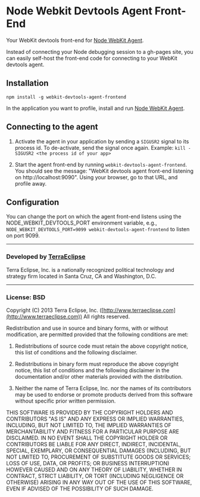 # Node Webkit Devtools Agent Front-End

Your WebKit devtools front-end for [Node WebKit Agent](//github.com/c4milo/node-webkit-agent).

Instead of connecting your Node debugging session to a gh-pages site, you can
easily self-host the front-end code for connecting to your WebKit devtools agent.

## Installation

`npm install -g webkit-devtools-agent-frontend`

In the application you want to profile, install and run [Node WebKit Agent](//github.com/c4milo/node-webkit-agent).

## Connecting to the agent

1. Activate the agent in your application by sending a `SIGUSR2` signal to its process id. To de-activate, send the signal once again. Example: `kill -SIGUSR2 <the process id of your app>`

2. Start the agent front-end by running `webkit-devtools-agent-frontend`. You should see the message: "WebKit devtools agent front-end listening on http://localhost:9090". Using your browser, go to that URL, and profile away.

## Configuration

You can change the port on which the agent front-end listens using the NODE_WEBKIT_DEVTOOLS_PORT environment variable, e.g., `NODE_WEBKIT_DEVTOOLS_PORT=9099 webkit-devtools-agent-frontend` to listen on port 9099.

- - -

### Developed by [TerraEclipse](https://github.com/TerraEclipse)

Terra Eclipse, Inc. is a nationally recognized political technology and
strategy firm located in Santa Cruz, CA and Washington, D.C.

- - -

### License: BSD
Copyright (C) 2013 Terra Eclipse, Inc. ([http://www.terraeclipse.com](http://www.terraeclipse.com))
All rights reserved.

Redistribution and use in source and binary forms, with or without modification,
are permitted provided that the following conditions are met:

1. Redistributions of source code must retain the above copyright notice, this list of conditions and the following disclaimer.

2. Redistributions in binary form must reproduce the above copyright notice, this list of conditions and the following disclaimer in the documentation and/or other materials provided with the distribution.

3. Neither the name of Terra Eclipse, Inc. nor the names of its contributors may be used to endorse or promote products derived from this software without specific prior written permission.

THIS SOFTWARE IS PROVIDED BY THE COPYRIGHT HOLDERS AND CONTRIBUTORS "AS IS" AND
ANY EXPRESS OR IMPLIED WARRANTIES, INCLUDING, BUT NOT LIMITED TO, THE IMPLIED
WARRANTIES OF MERCHANTABILITY AND FITNESS FOR A PARTICULAR PURPOSE ARE
DISCLAIMED. IN NO EVENT SHALL THE COPYRIGHT HOLDER OR CONTRIBUTORS BE LIABLE FOR
ANY DIRECT, INDIRECT, INCIDENTAL, SPECIAL, EXEMPLARY, OR CONSEQUENTIAL DAMAGES
(INCLUDING, BUT NOT LIMITED TO, PROCUREMENT OF SUBSTITUTE GOODS OR SERVICES;
LOSS OF USE, DATA, OR PROFITS; OR BUSINESS INTERRUPTION) HOWEVER CAUSED AND ON
ANY THEORY OF LIABILITY, WHETHER IN CONTRACT, STRICT LIABILITY, OR TORT
(INCLUDING NEGLIGENCE OR OTHERWISE) ARISING IN ANY WAY OUT OF THE USE OF THIS
SOFTWARE, EVEN IF ADVISED OF THE POSSIBILITY OF SUCH DAMAGE.
